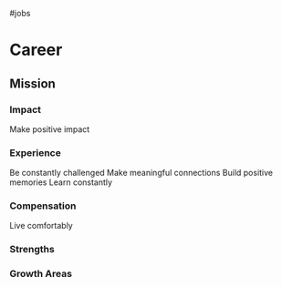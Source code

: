 #jobs 

# Career
## Mission
### Impact
Make positive impact
### Experience
Be constantly challenged
Make meaningful connections
Build positive memories
Learn constantly
### Compensation
Live comfortably

### Strengths

### Growth Areas

